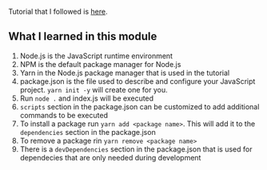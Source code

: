Tutorial that I followed is [here](https://github.com/verekia/js-stack-from-scratch/blob/master/tutorial/01-node-yarn-package-json.md#readme).

## What I learned in this module

1. Node.js is the JavaScript runtime environment 
1. NPM is the default package manager for Node.js
1. Yarn in the Node.js package manager that is used in the tutorial
1. package.json is the file used to describe and configure your JavaScript project.  `yarn init -y` will create one for you.
1. Run `node .` and index.js will be executed
1. `scripts` section in the package.json can be customized to add additional commands to be executed
1. To install a package run `yarn add <package name>`.  This will add it to the `dependencies` section in the package.json 
1. To remove a package rin `yarn remove <package name>`
1. There is a `devDependencies` section in the package.json that is used for dependecies that are only needed during development

